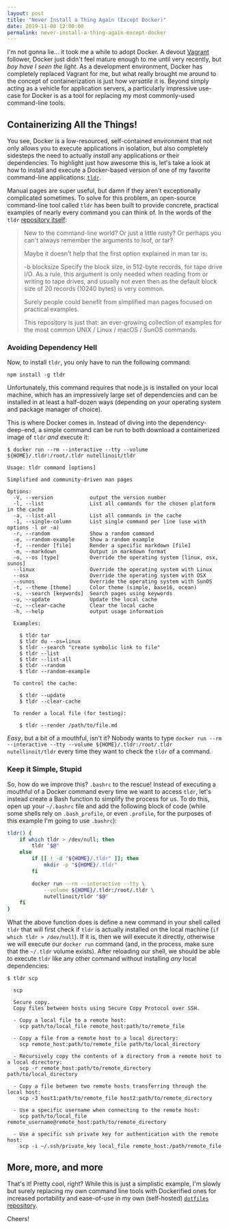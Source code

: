 ```yaml
---
layout: post
title: "Never Install a Thing Again (Except Docker)"
date: 2019-11-08 12:00:00
permalink: never-install-a-thing-again-except-docker
---
```


I'm not gonna lie... it took me a while to adopt Docker. A devout [Vagrant](https://www.vagrantup.com/) follower, Docker just didn't feel mature enough to me until very recently, but _boy have I seen the light_. As a development environment, Docker has completely replaced Vagrant for me, but what really brought me around to the concept of containerization is just how _versatile_ it is. Beyond simply acting as a vehicle for application servers, a particularly impressive use-case for Docker is as a tool for replacing my most commonly-used command-line tools.

## Containerizing All the Things!

You see, Docker is a low-resourced, self-contained environment that not only allows you to execute applications in isolation, but also completely sidesteps the need to actually _install_ any applications _or_ their dependencies. To highlight just how awesome this is, let's take a look at how to install and execute a Docker-based version of one of my favorite command-line applications: [`tldr`](https://github.com/tldr-pages/tldr).

Manual pages are super useful, but damn if they aren't exceptionally complicated sometimes. To solve for this problem, an open-source command-line tool called `tldr` has been built to provide concrete, practical examples of nearly every command you can think of. In the words of the `tldr` [repository itself](https://github.com/tldr-pages/tldr/blob/master/README.md):

> New to the command-line world? Or just a little rusty? Or perhaps you can't always remember the arguments to lsof, or tar?
>
> Maybe it doesn't help that the first option explained in man tar is:
>
> -b blocksize
>    Specify the block size, in 512-byte records, for tape drive I/O.
>    As a rule, this argument is only needed when reading from or writing to tape drives,
>    and usually not even then as the default block size of 20 records (10240 bytes) is very common.
>
> Surely people could benefit from simplified man pages focused on practical examples.
>
> This repository is just that: an ever-growing collection of examples for the most common UNIX / Linux / macOS / SunOS commands.

### Avoiding Dependency Hell

Now, to install `tldr`, you only have to run the following command:

```
npm install -g tldr
```

Unfortunately, this command requires that node.js is installed on your local machine, which has an impressively large set of dependencies and can be installed in at least a half-dozen ways (depending on your operating system and package manager of choice).

This is where Docker comes in. Instead of diving into the dependency-deep-end, a simple command can be run to both download a containerized image of `tldr` _and_ execute it:

```
$ docker run --rm --interactive --tty --volume ${HOME}/.tldr:/root/.tldr nutellinoit/tldr

Usage: tldr command [options]

Simplified and community-driven man pages

Options:
  -V, --version            output the version number
  -l, --list               List all commands for the chosen platform in the cache
  -a, --list-all           List all commands in the cache
  -1, --single-column      List single command per line (use with options -l or -a)
  -r, --random             Show a random command
  -e, --random-example     Show a random example
  -f, --render [file]      Render a specific markdown [file]
  -m, --markdown           Output in markdown format
  -o, --os [type]          Override the operating system [linux, osx, sunos]
  --linux                  Override the operating system with Linux
  --osx                    Override the operating system with OSX
  --sunos                  Override the operating system with SunOS
  -t, --theme [theme]      Color theme (simple, base16, ocean)
  -s, --search [keywords]  Search pages using keywords
  -u, --update             Update the local cache
  -c, --clear-cache        Clear the local cache
  -h, --help               output usage information

  Examples:

    $ tldr tar
    $ tldr du --os=linux
    $ tldr --search "create symbolic link to file"
    $ tldr --list
    $ tldr --list-all
    $ tldr --random
    $ tldr --random-example

  To control the cache:

    $ tldr --update
    $ tldr --clear-cache

  To render a local file (for testing):

    $ tldr --render /path/to/file.md
```

_Easy_, but a bit of a mouthful, isn't it? Nobody wants to type `docker run --rm --interactive --tty --volume ${HOME}/.tldr:/root/.tldr nutellinoit/tldr` every time they want to check the `tldr` of a command.

### Keep it Simple, Stupid

So, how do we improve this? `.bashrc` to the rescue! Instead of executing a mouthful of a Docker command every time we want to access `tldr`, let's instead create a Bash function to simplify the process for us. To do this, open up your `~/.bashrc` file and add the following block of code (while some shells rely on `.bash_profile`, or even `.profile`, for the purposes of this example I'm going to use `.bashrc`):

```bash
tldr() {
    if which tldr > /dev/null; then
        tldr "$@"
    else
        if [[ ! -d "${HOME}/.tldr" ]]; then
            mkdir -p "${HOME}/.tldr"
        fi

        docker run --rm --interactive --tty \
            --volume ${HOME}/.tldr:/root/.tldr \
            nutellinoit/tldr "$@"
    fi
}
```

What the above function does is define a new command in your shell called `tldr` that will first check if `tldr` is actually installed on the local machine (`if which tldr > /dev/null`). If it is, then we will execute it directly, otherwise we will execute our `docker run` command (and, in the process, make sure that the `~/.tldr` volume exists). After reloading our shell, we should be able to execute `tldr` like any other command without installing _any_ local dependencies:

```
$ tldr scp

  scp

  Secure copy.
  Copy files between hosts using Secure Copy Protocol over SSH.

  - Copy a local file to a remote host:
    scp path/to/local_file remote_host:path/to/remote_file

  - Copy a file from a remote host to a local directory:
    scp remote_host:path/to/remote_file path/to/local_directory

  - Recursively copy the contents of a directory from a remote host to a local directory:
    scp -r remote_host:path/to/remote_directory path/to/local_directory

  - Copy a file between two remote hosts transferring through the local host:
    scp -3 host1:path/to/remote_file host2:path/to/remote_directory

  - Use a specific username when connecting to the remote host:
    scp path/to/local_file remote_username@remote_host:path/to/remote_directory

  - Use a specific ssh private key for authentication with the remote host:
    scp -i ~/.ssh/private_key local_file remote_host:/path/remote_file

```

## More, more, and more

That's it! Pretty cool, right? While this is just a simplistic example, I'm slowly but surely replacing my own command line tools with Dockerified ones for increased portability and ease-of-use in my own (self-hosted) [`dotfiles` repository](https://git.flower.codes/zach/dotfiles/src/branch/master/.bash_functions).

Cheers!
